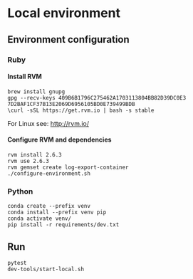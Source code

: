 # Local environment

## Environment configuration

### Ruby

#### Install RVM
```
brew install gnupg
gpg --recv-keys 409B6B1796C275462A1703113804BB82D39DC0E3 7D2BAF1CF37B13E2069D6956105BD0E739499BDB
\curl -sSL https://get.rvm.io | bash -s stable
```
For Linux see: http://rvm.io/

#### Configure RVM and dependencies
```
rvm install 2.6.3
rvm use 2.6.3
rvm gemset create log-export-container
./configure-environment.sh
```

### Python
```
conda create --prefix venv
conda install --prefix venv pip
conda activate venv/
pip install -r requirements/dev.txt
```

## Run 
```
pytest
dev-tools/start-local.sh
```
